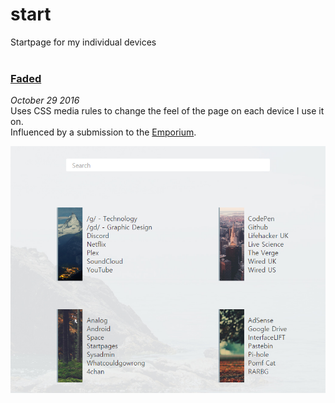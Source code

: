 # start
Startpage for my individual devices  
<br />
### [Faded](https://0xe4.github.io/start/Faded)
_October 29 2016_  
Uses CSS media rules to change the feel of the page on each device I use it on.  
Influenced by a submission to the [Emporium](https://startpages.github.io "The Startpage Emporium").  

![Preview Image](https://github.com/0XE4/start/raw/gh-pages/Faded/prv.png "WinDesk")
